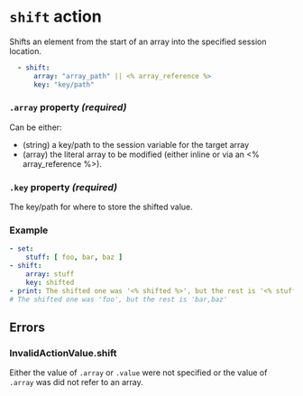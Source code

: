 # `shift` action
Shifts an element from the start of an array into the specified session location.

```YAML
  - shift:
      array: "array_path" || <% array_reference %>
      key: "key/path" 
```

### `.array` property _(required)_

Can be either:
* (string) a key/path to the session variable for the target array
* (array) the literal array to be modified (either inline or via an <% array_reference %>).

### `.key` property _(required)_
The key/path for where to store the shifted value.

### Example
```YAML
- set:
    stuff: [ foo, bar, baz ]
- shift:
    array: stuff
    key: shifted
- print: The shifted one was '<% shifted %>', but the rest is '<% stuff | join %>'
# The shifted one was 'foo', but the rest is 'bar,baz'
```

## Errors
### InvalidActionValue.shift
Either the value of `.array` or `.value` were not specified or the value of `.array` was did not refer to an array.
